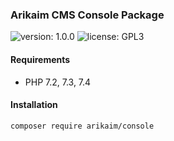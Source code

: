 ### Arikaim CMS Console Package
![version: 1.0.0](https://img.shields.io/github/release/arikaim/console.svg)
![license: GPL3](https://img.shields.io/badge/License-GPLv3-blue.svg)
     

     
#### Requirements 
  * PHP 7.2, 7.3, 7.4


#### Installation

```sh
composer require arikaim/console
```
